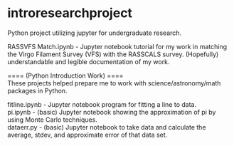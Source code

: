 # introresearchproject
Python project utilizing jupyter for undergraduate research.

RASSVFS Match.ipynb - Jupyter notebook tutorial for my work in matching the Virgo Filament Survey (VFS) with the RASSCALS survey. (Hopefully) understandable and legible documentation of my work.

==== (Python Introduction Work) ==== \
These projects helped prepare me to work with science/astronomy/math packages in Python.

fitline.ipynb - Jupyter notebook program for fitting a line to data. \
pi.ipynb - (basic) Jupyter notebook showing the approximation of pi by using Monte Carlo techniques. \
dataerr.py - (basic) Jupyter notebook to take data and calculate the average, stdev, and approximate error of that data set.
